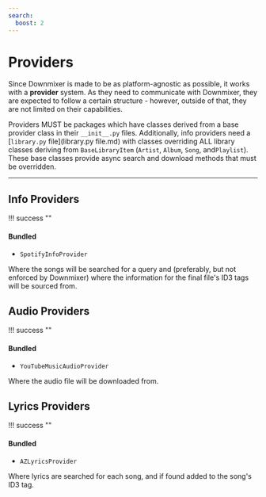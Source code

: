 ```yaml
---
search:
  boost: 2
---
```


# Providers

Since Downmixer is made to be as platform-agnostic as possible, it works with a **provider** system. As they need to
communicate with Downmixer, they are expected to follow a certain structure - however, outside of that, they are not
limited on their capabilities.

Providers MUST be packages which have classes derived from a base provider class in their `__init__.py` files.
Additionally, info providers need a [`library.py` file](library.py file.md) with classes overriding ALL library classes
deriving from `BaseLibraryItem` (`Artist`, `Album`, `Song`, and`Playlist`). These base classes provide async search and
download methods that must be overridden.

----

## Info Providers

!!! success ""
#### Bundled
- `SpotifyInfoProvider`

Where the songs will be searched for a query and (preferably, but not enforced by Downmixer) where the information for
the final file's ID3 tags will be sourced from.

## Audio Providers

!!! success ""
#### Bundled
- `YouTubeMusicAudioProvider`

Where the audio file will be downloaded from.

## Lyrics Providers

!!! success ""
#### Bundled
- `AZLyricsProvider`

Where lyrics are searched for each song, and if found added to the song's ID3 tag.
